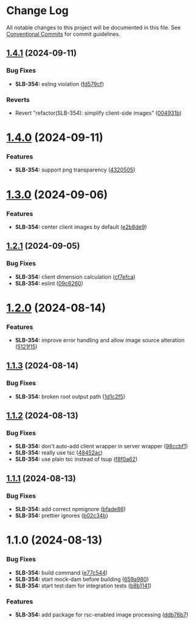 # Change Log

All notable changes to this project will be documented in this file.
See [Conventional Commits](https://conventionalcommits.org) for commit guidelines.

## [1.4.1](https://github.com/AmazeeLabs/silverback-mono/compare/@amazeelabs/image@1.4.0...@amazeelabs/image@1.4.1) (2024-09-11)


### Bug Fixes

* **SLB-354:** esling violation ([fd579cf](https://github.com/AmazeeLabs/silverback-mono/commit/fd579cf99f27220afa3f40e27ff6630fd6580eac))


### Reverts

* Revert "refactor(SLB-354): simplify client-side images" ([004931b](https://github.com/AmazeeLabs/silverback-mono/commit/004931b8f0e59c50293c20fed52bbaa52b962f56))





# [1.4.0](https://github.com/AmazeeLabs/silverback-mono/compare/@amazeelabs/image@1.3.0...@amazeelabs/image@1.4.0) (2024-09-11)


### Features

* **SLB-354:** support png transparency ([4320505](https://github.com/AmazeeLabs/silverback-mono/commit/43205058da4acb827008a3eb924a866a13f96bc8))





# [1.3.0](https://github.com/AmazeeLabs/silverback-mono/compare/@amazeelabs/image@1.2.1...@amazeelabs/image@1.3.0) (2024-09-06)


### Features

* **SLB-354:** center client images by default ([e2b8de9](https://github.com/AmazeeLabs/silverback-mono/commit/e2b8de912cbceb602bd6a0b9bf88dc282015b7ee))





## [1.2.1](https://github.com/AmazeeLabs/silverback-mono/compare/@amazeelabs/image@1.2.0...@amazeelabs/image@1.2.1) (2024-09-05)


### Bug Fixes

* **SLB-354:** client dimension calculation ([cf7efca](https://github.com/AmazeeLabs/silverback-mono/commit/cf7efca781503ecd9685e429138e1cc26d1fc6d4))
* **SLB-354:** eslint ([09c6260](https://github.com/AmazeeLabs/silverback-mono/commit/09c626089d6a97ae8004e11a8aab3a2c468eeef1))





# [1.2.0](https://github.com/AmazeeLabs/silverback-mono/compare/@amazeelabs/image@1.1.3...@amazeelabs/image@1.2.0) (2024-08-14)


### Features

* **SLB-354:** improve error handling and allow image source alteration ([5121f15](https://github.com/AmazeeLabs/silverback-mono/commit/5121f15db0d21e1efa85ca4f621c4c473deadf2f))





## [1.1.3](https://github.com/AmazeeLabs/silverback-mono/compare/@amazeelabs/image@1.1.2...@amazeelabs/image@1.1.3) (2024-08-14)


### Bug Fixes

* **SLB-354:** broken root output path ([1d1c2f5](https://github.com/AmazeeLabs/silverback-mono/commit/1d1c2f5859633042573055625fa9da8f72a69c87))





## [1.1.2](https://github.com/AmazeeLabs/silverback-mono/compare/@amazeelabs/image@1.1.1...@amazeelabs/image@1.1.2) (2024-08-13)


### Bug Fixes

* **SLB-354:** don't auto-add client wrapper in server wrapper ([98ccbf1](https://github.com/AmazeeLabs/silverback-mono/commit/98ccbf19e286462ee95f0ba635e61fb7f8156963))
* **SLB-354:** really use tsc ([48452ac](https://github.com/AmazeeLabs/silverback-mono/commit/48452acbea3dc10a0aa6fdef3c7e291fafbcf528))
* **SLB-354:** use plain tsc instead of tsup ([f8f0a62](https://github.com/AmazeeLabs/silverback-mono/commit/f8f0a62cd7a52f5446e257a89f2077ea7c7fa5db))





## [1.1.1](https://github.com/AmazeeLabs/silverback-mono/compare/@amazeelabs/image@1.1.0...@amazeelabs/image@1.1.1) (2024-08-13)


### Bug Fixes

* **SLB-354:** add correct npmignore ([bfade86](https://github.com/AmazeeLabs/silverback-mono/commit/bfade865f25a3723c356fd64276ff526ef7ea9fc))
* **SLB-354:** prettier ignores ([b02c34b](https://github.com/AmazeeLabs/silverback-mono/commit/b02c34b3a4f0ef2607de83e9b4034d051a8fd1e6))





# 1.1.0 (2024-08-13)


### Bug Fixes

* **SLB-354:** build command ([e77c544](https://github.com/AmazeeLabs/silverback-mono/commit/e77c54483b5044fe18195daf2eba7e75ca7d8ce9))
* **SLB-354:** start mock-dam before building ([659a980](https://github.com/AmazeeLabs/silverback-mono/commit/659a980ea3fbf9892ed12ee8999cacac4a166128))
* **SLB-354:** start test:dam for integration tests ([b8b1141](https://github.com/AmazeeLabs/silverback-mono/commit/b8b11410d252987c3e85bff989b0f5e0466e2051))


### Features

* **SLB-354:** add package for rsc-enabled image processing ([ddb76b7](https://github.com/AmazeeLabs/silverback-mono/commit/ddb76b78501d26c23a4c0c2632c8e875495765c4))
